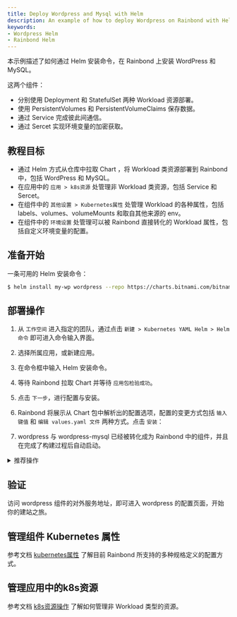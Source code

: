 ```yaml
---
title: Deploy Wordpress and Mysql with Helm
description: An example of how to deploy Wordpress on Rainbond with Helm.
keywords:
- Wordpress Helm
- Rainbond Helm
---
```


本示例描述了如何通过 Helm 安装命令，在 Rainbond 上安装 WordPress 和 MySQL。 

这两个组件：
- 分别使用 Deployment 和 StatefulSet 两种 Workload 资源部署。
- 使用 PersistentVolumes 和 PersistentVolumeClaims 保存数据。
- 通过 Service 完成彼此间通信。
- 通过 Sercet 实现环境变量的加密获取。

## 教程目标

- 通过 Helm 方式从仓库中拉取 Chart ，将 Workload 类资源部署到 Rainbond 中，包括 WordPress 和 MySQL。
- 在应用中的 `应用 > k8s资源` 处管理非 Workload 类资源，包括 Service 和 Sercet。
- 在组件中的 `其他设置 > Kubernetes属性` 处管理 Workload 的各种属性，包括 labels、volumes、volumeMounts 和取自其他来源的 env。
- 在组件中的 `环境设置` 处管理可以被 Rainbond 直接转化的 Workload 属性，包括自定义环境变量的配置。

## 准备开始

一条可用的 Helm 安装命令：

```bash
$ helm install my-wp wordpress --repo https://charts.bitnami.com/bitnami
```

## 部署操作

1. 从 `工作空间` 进入指定的团队，通过点击 `新建 > Kubernetes YAML Helm > Helm 命令` 即可进入命令输入界面。

2. 选择所属应用，或新建应用。

3. 在命令框中输入 Helm 安装命令。

4. 等待 Rainbond 拉取 Chart 并等待 `应用包检验成功`。

5. 点击 `下一步`，进行配置与安装。

6. Rainbond 将展示从 Chart 包中解析出的配置选项，配置的变更方式包括 `输入键值` 和 `编辑 values.yaml 文件` 两种方式。点击 `安装`：


7. wordpress 与 wordpress-mysql 已经被转化成为 Rainbond 中的组件，并且在完成了构建过程后自动启动。

<details>
  <summary>推荐操作</summary>
  <div>

- **存储转换**: 对于 Yaml 中定义的 PV、PVC 等资源，会在组件的 `其他设置 > Kubernetes属性` 中体现为 `volumeMounts volumes`，此处建议将一般性的数据持久化配置 `volumeMounts volumes` 定义为 Rainbond 组件的存储，删除 `volumeMounts volumes` 中的对应存储记录，并在 `存储 > 存储设置 > 添加存储` 中加入需要被持久化的路径即可。

- **开启对外服务**: Rainbond 提供了4/7层网关，可以方便的为组件提供对外服务入口，用户只需要在 `端口` 中为指定端口指定 `端口协议` 打开 `对外服务` 即可生成可供访问的 `Ip:Port` 或域名类型的访问地址。

</div>
</details>


## 验证

访问 wordpress 组件的对外服务地址，即可进入 wordpress 的配置页面，开始你的建站之旅。

## 管理组件 Kubernetes 属性

参考文档 [kubernetes属性](/docs/kubernetes-native-guide/import-manage/special-attribute) 了解目前 Rainbond 所支持的多种规格定义的配置方式。

## 管理应用中的k8s资源

参考文档 [k8s资源操作](/docs/kubernetes-native-guide/import-manage/non-workload) 了解如何管理非 Workload 类型的资源。